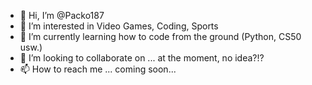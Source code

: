 - 👋 Hi, I’m @Packo187
- 👀 I’m interested in Video Games, Coding, Sports
- 🌱 I’m currently learning how to code from the ground (Python, CS50 usw.)
- 💞️ I’m looking to collaborate on ... at the moment, no idea?!?
- 📫 How to reach me ... coming soon...

<!---
Packo187/Packo187 is a ✨ special ✨ repository because its `README.md` (this file) appears on your GitHub profile.
You can click the Preview link to take a look at your changes.
--->
